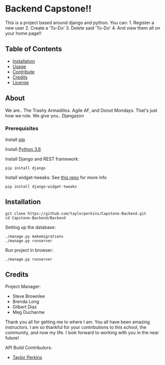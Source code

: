# Backend Capstone!!

This is a project based around django and python.
You can: 
    1. Register a new user
    2. Create a 'To-Do'
    3. Delete said 'To-Do'
    4. And view them all on your home page!!

## Table of Contents

- [Installation](#installation)
- [Usage](#usage)   
- [Contribute](#contribute)
- [Credits](#credits)
- [License](#license)

## About
We are.. The Trashy Armadillos. Agile AF, and Donut Mondays. That's just how we role.
We give you.. Djangazon

### Prerequisites
Install [pip](https://packaging.python.org/installing/)

Install [Python 3.6](https://www.python.org/downloads/)

Install Django and REST framework:
```
pip install django
```

Install widget-tweaks:
See [this repo](https://github.com/kmike/django-widget-tweaks) for more info
```
pip install django-widget-tweaks
```


## Installation
```
git clone https://github.com/taylorperkins/Capstone-Backend.git
cd Capstone-Backend/Backend
```
Setting up the database:

```
./manage.py makemigrations
./manage.py runserver
```
Run project in browser:

```
./manage.py runserver
```


## Credits
Project Manager:
  - Steve Brownlee
  - Brenda Long
  - Gilbert Diaz
  - Meg Ducharme

Thank you all for getting me to where I am. You all have been amazing instructors. I am so thankful for your contributions to this school, the community, and now my life. I look forward to working with you in the near future!

API Build Contributors:
  * [Taylor Perkins](https://github.com/taylorperkins)
